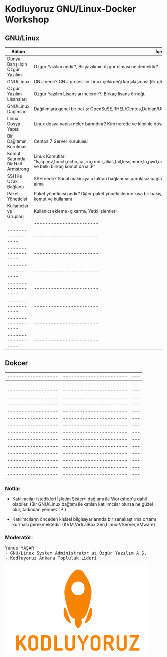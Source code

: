 # Kodluyoruz GNU/Linux-Docker Workshop

## GNU/Linux


|Bölüm             |İçerik                  
|------------------|------------------------|
|Dünya Barışı için Özgür Yazılım | Özgür Yazılım nedir?, Bir yazılımın özgür olması ne demektir?|
|GNU/Linux|GNU nedir? GNU projesinin Linux çekirdeği karşılaşması (ilk görüşte aşk)|
|Özgür Yazılım Lisansları|Özgür Yazılım Lisansları nelerdir?, Birkaç lisans örneği.|
|GNU/Linux Dağımları|Dağıtımlara genel bir bakış: OpenSuSE,RHEL/Centos,Debian/Ubuntu/Mint|
|Linux Dosya Yapısı|Linux dosya yapısı neleri barındırır? Kim nerede ve kiminle dosça geçinir? Dosya yapısı hiyerarşisi|
|Bir Dağıtımın Kurulması|Centos 7 Server Kurulumu|
|Komut Satırında Bir Neil Armstrong|Linux Komutlar: "ls,cp,mv,touch,echo,cat,rm,rmdir,alias,tail,less,more,ln,pwd,uname,realpath,grep,find,sort,which,whoami,last,who,du,df,lsbl, ve belki birkaç komut daha :P"|
|SSH ile Uzak Bağlantı|SSH nedir? Sanal makinaya uzaktan bağlanmai parolasız bağlantı sağlama,scp komutu ile uzak sunucuya dosya aktarma ve alma |
|Paket Yöneticisi|Paket yöneticisi nedir? Diğer paket yöneticilerine kısa bir bakış, Centos 7 dağıtımında yum ile paketleri yönetmek,yum temel komut ve kullanımı|
|Kullanıclar ve Grupları|Kullanıcı ekleme-çıkarma, Yetki işlemleri|
||-----------------------|---|
|------------------|-----------------------|---|
|------------------|-----------------------|---|
|------------------|-----------------------|---|
|------------------|-----------------------|---|
|------------------|-----------------------|---|
|------------------|-----------------------|---|
|------------------|-----------------------|---|

## Dokcer


|------------------|-----------------------|---|
|------------------|-----------------------|---|
|------------------|-----------------------|---|
|------------------|-----------------------|---|
|------------------|-----------------------|---|
|------------------|-----------------------|---|
|------------------|-----------------------|---|
|------------------|-----------------------|---|
|------------------|-----------------------|---|
|------------------|-----------------------|---|
|------------------|-----------------------|---|
|------------------|-----------------------|---|
|------------------|-----------------------|---|
|------------------|-----------------------|---|
|------------------|-----------------------|---|
|------------------|-----------------------|---|


### Notlar
* Katılımcılar istedikleri İşletim Sistemi dağıtımı ile Workshop'a dahil olabiler. (Bir GNU/Linux dağtımı ile katılan katılımcılar olursa ne güzel olur, tadından yenmez :P )

* Katılımcıların önceden kişisel bilgisayarlarında bir sanallaştırma ortamı kurması gerekmektedir. (KVM,VirtualBox,Xen,Linux-VServer,VMware)




### Moderatör:
<pre>
Yunus YAŞAR
- GNU/Linux System Administrator at Özgür Yazılım A.Ş.
- Kodluyoruz Ankara Topluluk Lideri
</pre>


![alt text](https://github.com/yikiksistemci/kodluyoruz-GNU-Linux-Docker-Workshop/blob/master/kodluyoruz_logo.png)
